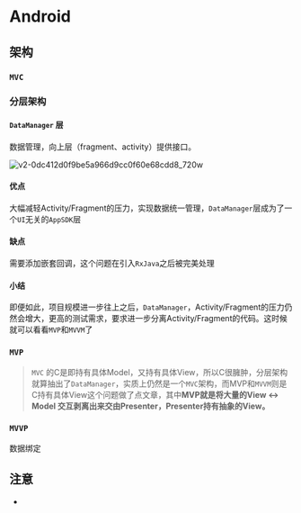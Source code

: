 # Android

## 架构

### `MVC`

### 分层架构

#### `DataManager` 层

数据管理，向上层（fragment、activity）提供接口。

![v2-0dc412d0f9be5a966d9cc0f60e68cdd8_720w](\photo\v2-0dc412d0f9be5a966d9cc0f60e68cdd8_720w.jpg)

#### 优点

大幅减轻Activity/Fragment的压力，实现数据统一管理，`DataManager`层成为了一个`UI`无关的`AppSDK`层

#### 缺点

需要添加嵌套回调，这个问题在引入`RxJava`之后被完美处理

#### 小结

即便如此，项目规模进一步往上之后，`DataManager`，Activity/Fragment的压力仍然会增大，更高的测试需求，要求进一步分离Activity/Fragment的代码。这时候就可以看看`MVP`和`MVVM`了

### `MVP`

> `MVC` 的C是即持有具体Model，又持有具体View，所以C很臃肿，分层架构就算抽出了`DataManager`，实质上仍然是一个`MVC`架构，而MVP和`MVVM`则是C持有具体View这个问题做了点文章，其中**MVP就是将大量的View <-> Model 交互剥离出来交由Presenter，Presenter持有抽象的View。**



### `MVVP`

数据绑定









## 注意

- 

